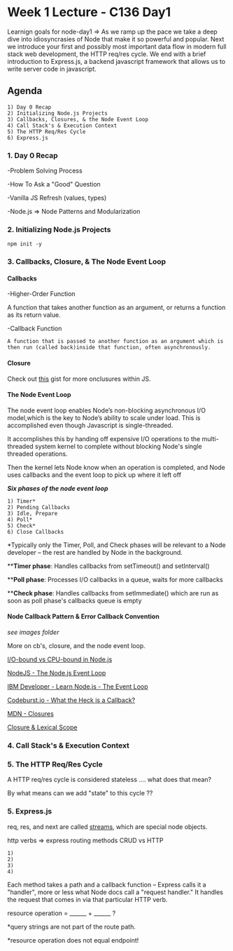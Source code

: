 # Week 1 Lecture - C136 Day1

Learnign goals for node-day1 => As we ramp up the pace we take a deep dive into idiosyncrasies of Node that make it so powerful and popular. Next we introduce your first and possibly most important data flow in modern full stack web development, the HTTP req/res cycle. We end with a brief introduction to Express.js, a backend javascript framework that allows us to write server code in javascript.

## Agenda

    1) Day 0 Recap
    2) Initializing Node.js Projects
    3) Callbacks, Closures, & the Node Event Loop
    4) Call Stack's & Execution Context
    5) The HTTP Req/Res Cycle
    6) Express.js

### 1. Day 0 Recap

-Problem Solving Process

-How To Ask a "Good" Question

-Vanilla JS Refresh (values, types)

-Node.js => Node Patterns and Modularization

### 2. Initializing Node.js Projects

```npm init -y```

### 3. Callbacks, Closure, & The Node Event Loop

#### **Callbacks**

-Higher-Order Function

A function that takes another function as an argument, or returns a function as its return value.

-Callback Function

    A function that is passed to another function as an argument which is then run (called back)inside that function, often asynchronously.

#### **Closure**

Check out [this](https://gist.github.com/jp-signum/286e0d618936661b9638ef0eec58f755) gist for more onclusures within JS.

#### **The Node Event Loop**

The node event loop enables Node’s non-blocking asynchronous I/O model,which is the key to Node’s ability to scale under load. This is accomplished even though Javascript is single-threaded.

It accomplishes this by handing off expensive I/O operations to the multi-threaded system kernel to complete without blocking Node's single threaded operations.

Then the kernel lets Node know when an operation is completed, and Node uses callbacks and the event loop to pick up where it left off

_**Six phases of the node event loop**_

    1) Timer*
    2) Pending Callbacks
    3) Idle, Prepare
    4) Poll*
    5) Check*
    6) Close Callbacks

*Typically only the Timer, Poll, and Check phases will be relevant to a Node developer – the rest are handled by Node in the background.

****Timer phase**: Handles callbacks from setTimeout() and setInterval()

****Poll phase**: Processes I/O callbacks in a queue, waits for more callbacks  

****Check phase**: Handles callbacks from setImmediate() which are run as soon as poll phase's callbacks queue is empty

#### Node Callback Pattern & Error Callback Convention

*see images folder*

More on cb's, closure, and the node event loop.

[I/O-bound vs CPU-bound in Node.js](https://bytearcher.com/articles/io-vs-cpu-bound/)

[NodeJS - The Node.js Event Loop](https://nodejs.org/fa/docs/guides/event-loop-timers-and-nexttick/)

[IBM Developer - Learn Node.js - The Event Loop](https://developer.ibm.com/tutorials/learn-nodejs-the-event-loop/)

[Codeburst.io - What the Heck is a Callback?](https://codeburst.io/javascript-what-the-heck-is-a-callback-aba4da2deced)

[MDN - Closures](https://developer.mozilla.org/en-US/docs/Web/JavaScript/Closures)

[Closure & Lexical Scope](https://dev.to/stephencweiss/closure-lexical-scope-12f4)

### 4. Call Stack's & Execution Context

### 5. The HTTP Req/Res Cycle

A HTTP req/res cycle is considered stateless .... what does that mean?

By what means can we add "state" to this cycle ??

### 5. Express.js

req, res, and next are called [streams](https://medium.com/developers-arena/streams-piping-and-their-error-handling-in-nodejs-c3fd818530b6), which are special node objects.

http verbs => express routing methods
CRUD vs HTTP

    1)
    2)
    3)
    4)

Each method takes a path and a callback function – Express calls it a "handler", more or less what Node docs call a "request handler." It handles the request that comes in via that particular HTTP verb.

resource operation = ______ + ______ ?

*query strings are not part of the route path.

*resource operation does not equal endpoint!